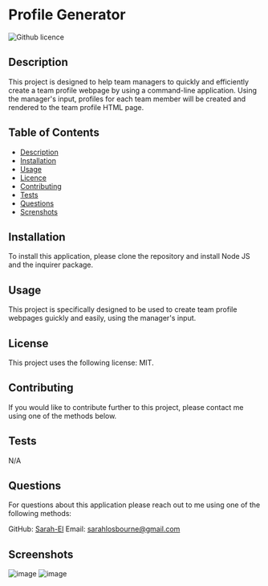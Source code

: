 # Profile Generator

  ![Github licence](http://img.shields.io/badge/license-MIT-blue.svg)

  ## Description
  This project is designed to help team managers to quickly and efficiently create a team profile 
  webpage by using a command-line application. Using the manager's input, profiles for each team
  member will be created and rendered to the team profile HTML page.

  ## Table of Contents
  * [Description](#description)
  * [Installation](#installation)
  * [Usage](#usage)
  * [Licence](#license)
  * [Contributing](#contributing)
  * [Tests](#testing)
  * [Questions](#questions)
  * [Screnshots](#screenshots)

  ## Installation
  To install this application, please clone the repository and install Node JS and the inquirer package.

  ## Usage
  This project is specifically designed to be used to create team profile webpages guickly and easily,
  using the manager's input.

  ## License
  This project uses the following license: MIT.

  ## Contributing
  If you would like to contribute further to this project, please contact me using one of the methods below.

  ## Tests
  N/A

  ## Questions
  For questions about this application please reach out to me using one of the following methods:

  GitHub: [Sarah-El](https://github.com/Sarah-El)
  Email: [sarahlosbourne@gmail.com](mailto:sarahlosbourne@gmail.com)
  
  ## Screenshots
  ![image](https://user-images.githubusercontent.com/117095370/217194931-3e636fe7-8285-441b-a545-f25e7a9678e1.png)
  ![image](https://user-images.githubusercontent.com/117095370/217194999-6cd44147-3ab1-47e6-a53d-41fe18fca358.png)
